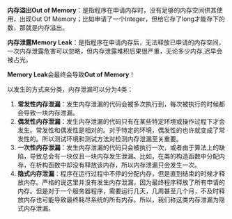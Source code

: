 **内存溢出Out of Memory**：是指程序在申请内存时，没有足够的内存空间供其使用，出现Out Of Memory；比如申请了一个Integer，但给它存了long才能存下的数，那就是内存溢出。

**内存泄露Memory Leak**：是指程序在申请内存后，无法释放已申请的内存空间，一次内存泄露危害可以忽略，但内存泄露堆积后果很严重，无论多少内存,迟早会被占光。

**Memory Leak**会最终会导致**Out of Memory**！

以发生的方式来分类，内存泄漏可以分为4类： 

1. **常发性内存泄漏**：发生内存泄漏的代码会被多次执行到，每次被执行的时候都会导致一块内存泄漏。 
2. **偶发性内存泄漏**：发生内存泄漏的代码只有在某些特定环境或操作过程下才会发生。常发性和偶发性是相对的。对于特定的环境，偶发性的也许就变成了常发性的。所以测试环境和测试方法对检测内存泄漏至关重要。 
3. **一次性内存泄漏**：发生内存泄漏的代码只会被执行一次，或者由于算法上的缺陷，导致总会有一块仅且一块内存发生泄漏。比如，在类的构造函数中分配内存，在析构函数中却没有释放该内存，所以内存泄漏只会发生一次。 
4. **隐式内存泄漏**：程序在运行过程中不停的分配内存，但是直到结束的时候才释放内存。严格的说这里并没有发生内存泄漏，因为最终程序释放了所有申请的内存。但是对于一个服务器程序，需要运行几天，几周甚至几个月，不及时释放内存也可能导致最终耗尽系统的所有内存。所以，我们称这类内存泄漏为隐式内存泄漏。 

